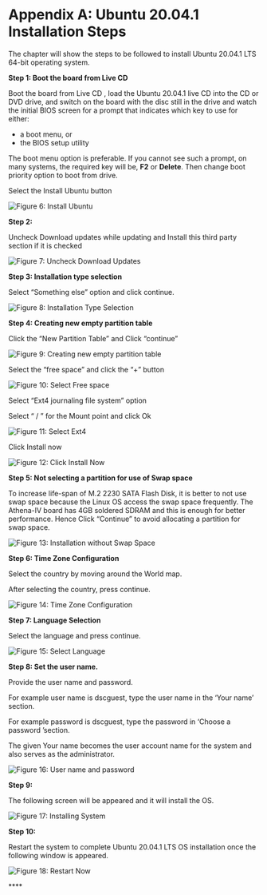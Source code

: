 # Appendix A: Ubuntu 20.04.1 Installation Steps

The chapter will show the steps to be followed to install Ubuntu 20.04.1 LTS 64-bit operating system.

**Step 1: Boot the board from Live CD**

Boot the board from Live CD , load the Ubuntu 20.04.1 live CD into the CD or DVD drive, and switch on the board with the disc still in the drive and watch the initial BIOS screen for a prompt that indicates which key to use for either:

* a boot menu, or
* the BIOS setup utility

The boot menu option is preferable. If you cannot see such a prompt, on many systems, the required key will be, **F2** or **Delete**. Then change boot priority option to boot from drive.

Select the Install Ubuntu button

![Figure 6: Install Ubuntu](../../../../.gitbook/assets/image%20%28181%29.png)

**Step 2:**

Uncheck Download updates while updating and Install this third party section if it is checked

![Figure 7: Uncheck Download Updates](../../../../.gitbook/assets/image%20%28115%29.png)

**Step 3: Installation type selection**

Select “Something else” option and click continue.

![Figure 8: Installation Type Selection](../../../../.gitbook/assets/image%20%28171%29.png)

**Step 4: Creating new empty partition table**

Click the “New Partition Table” and Click “continue”

![Figure 9: Creating new empty partition table](../../../../.gitbook/assets/image%20%28177%29.png)

Select the “free space” and click the “+” button

![Figure 10: Select Free space](../../../../.gitbook/assets/image%20%28135%29.png)

Select “Ext4 journaling file system” option

Select “ / ” for the Mount point and click Ok

![Figure 11: Select Ext4](../../../../.gitbook/assets/image%20%28175%29.png)

Click Install now

![Figure 12: Click Install Now](../../../../.gitbook/assets/image%20%28180%29.png)

**Step 5: Not selecting a partition for use of Swap space**

To increase life-span of M.2 2230 SATA Flash Disk, it is better to not use swap space because the Linux OS access the swap space frequently. The Athena-IV board has 4GB soldered SDRAM and this is enough for better performance. Hence Click “Continue” to avoid allocating a partition for swap space.

![Figure 13: Installation without Swap Space](../../../../.gitbook/assets/image%20%28143%29.png)

**Step 6: Time Zone Configuration**

Select the country by moving around the World map.

After selecting the country, press continue.

![Figure 14: Time Zone Configuration](../../../../.gitbook/assets/image%20%28154%29.png)

**Step 7: Language Selection**

Select the language and press continue.

![Figure 15: Select Language](../../../../.gitbook/assets/image%20%28189%29.png)

**Step 8: Set the user name.**

Provide the user name and password.

For example user name is dscguest, type the user name in the ‘Your name’ section.

For example password is dscguest, type the password in ‘Choose a password ’section.

The given Your name becomes the user account name for the system and also serves as the administrator.

![Figure 16: User name and password](../../../../.gitbook/assets/image%20%28162%29.png)

**Step 9:**

The following screen will be appeared and it will install the OS.

![Figure 17: Installing System](../../../../.gitbook/assets/image%20%28117%29.png)

**Step 10:**

Restart the system to complete Ubuntu 20.04.1 LTS OS installation once the following window is appeared.

![Figure 18: Restart Now](../../../../.gitbook/assets/image%20%28169%29.png)

\*\*\*\*

